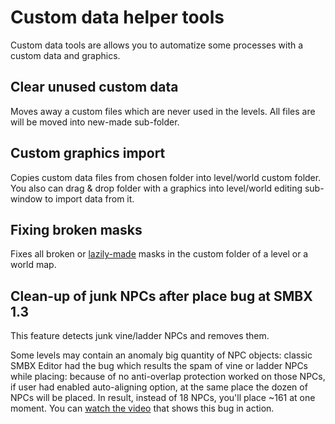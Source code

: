 # Custom data helper tools
Custom data tools are allows you to automatize some processes with a custom data and graphics.

## Clear unused custom data
Moves away a custom files which are never used in the levels. All files are will be moved into new-made sub-folder.

## Custom graphics import
Copies custom data files from chosen folder into level/world custom folder. You also can drag & drop 
folder with a graphics into level/world editing sub-window to import data from it.

## Fixing broken masks
Fixes all broken or [lazily-made](/Customizing/BitMasks#lazily-made-masks) masks in the custom folder of a level or a world map.

## Clean-up of junk NPCs after place bug at SMBX 1.3
This feature detects junk vine/ladder NPCs and removes them.
 
Some levels may contain an anomaly big quantity of NPC objects: classic SMBX Editor had the bug which results the spam
of vine or ladder NPCs while placing: because of no anti-overlap protection worked on those NPCs, if user had enabled
auto-aligning option, at the same place the dozen of NPCs will be placed. In result, instead of 18 NPCs, you'll place 
~161 at one moment. You can [watch the video](https://www.youtube.com/watch?v=d6qbuY6VVCY) that shows this bug in action.

